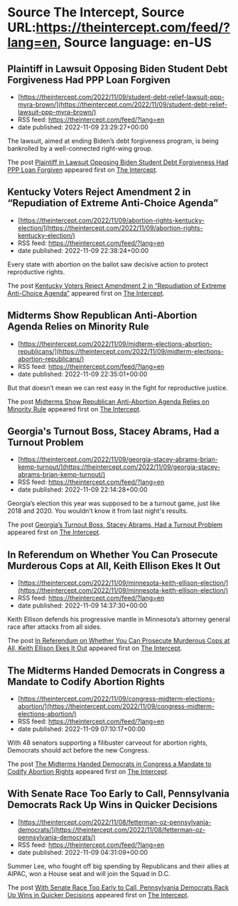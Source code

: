# Source The Intercept, Source URL:https://theintercept.com/feed/?lang=en, Source language: en-US

## Plaintiff in Lawsuit Opposing Biden Student Debt Forgiveness Had PPP Loan Forgiven
 - [https://theintercept.com/2022/11/09/student-debt-relief-lawsuit-ppp-myra-brown/](https://theintercept.com/2022/11/09/student-debt-relief-lawsuit-ppp-myra-brown/)
 - RSS feed: https://theintercept.com/feed/?lang=en
 - date published: 2022-11-09 23:29:27+00:00

<p>The lawsuit, aimed at ending Biden’s debt forgiveness program, is being bankrolled by a well-connected right-wing group.</p>
<p>The post <a href="https://theintercept.com/2022/11/09/student-debt-relief-lawsuit-ppp-myra-brown/" rel="nofollow">Plaintiff in Lawsuit Opposing Biden Student Debt Forgiveness Had PPP Loan Forgiven</a> appeared first on <a href="https://theintercept.com" rel="nofollow">The Intercept</a>.</p>

## Kentucky Voters Reject Amendment 2 in “Repudiation of Extreme Anti-Choice Agenda”
 - [https://theintercept.com/2022/11/09/abortion-rights-kentucky-election/](https://theintercept.com/2022/11/09/abortion-rights-kentucky-election/)
 - RSS feed: https://theintercept.com/feed/?lang=en
 - date published: 2022-11-09 22:38:24+00:00

<p>Every state with abortion on the ballot saw decisive action to protect reproductive rights.</p>
<p>The post <a href="https://theintercept.com/2022/11/09/abortion-rights-kentucky-election/" rel="nofollow">Kentucky Voters Reject Amendment 2 in “Repudiation of Extreme Anti-Choice Agenda”</a> appeared first on <a href="https://theintercept.com" rel="nofollow">The Intercept</a>.</p>

## Midterms Show Republican Anti-Abortion Agenda Relies on Minority Rule
 - [https://theintercept.com/2022/11/09/midterm-elections-abortion-republicans/](https://theintercept.com/2022/11/09/midterm-elections-abortion-republicans/)
 - RSS feed: https://theintercept.com/feed/?lang=en
 - date published: 2022-11-09 22:35:01+00:00

<p>But that doesn’t mean we can rest easy in the fight for reproductive justice.</p>
<p>The post <a href="https://theintercept.com/2022/11/09/midterm-elections-abortion-republicans/" rel="nofollow">Midterms Show Republican Anti-Abortion Agenda Relies on Minority Rule</a> appeared first on <a href="https://theintercept.com" rel="nofollow">The Intercept</a>.</p>

## Georgia's Turnout Boss, Stacey Abrams, Had a Turnout Problem
 - [https://theintercept.com/2022/11/09/georgia-stacey-abrams-brian-kemp-turnout/](https://theintercept.com/2022/11/09/georgia-stacey-abrams-brian-kemp-turnout/)
 - RSS feed: https://theintercept.com/feed/?lang=en
 - date published: 2022-11-09 22:14:28+00:00

<p>Georgia’s election this year was supposed to be a turnout game, just like 2018 and 2020. You wouldn’t know it from last night's results.</p>
<p>The post <a href="https://theintercept.com/2022/11/09/georgia-stacey-abrams-brian-kemp-turnout/" rel="nofollow">Georgia&#8217;s Turnout Boss, Stacey Abrams, Had a Turnout Problem</a> appeared first on <a href="https://theintercept.com" rel="nofollow">The Intercept</a>.</p>

## In Referendum on Whether You Can Prosecute Murderous Cops at All, Keith Ellison Ekes It Out
 - [https://theintercept.com/2022/11/09/minnesota-keith-ellison-election/](https://theintercept.com/2022/11/09/minnesota-keith-ellison-election/)
 - RSS feed: https://theintercept.com/feed/?lang=en
 - date published: 2022-11-09 14:37:30+00:00

<p>Keith Ellison defends his progressive mantle in Minnesota’s attorney general race after attacks from all sides.</p>
<p>The post <a href="https://theintercept.com/2022/11/09/minnesota-keith-ellison-election/" rel="nofollow">In Referendum on Whether You Can Prosecute Murderous Cops at All, Keith Ellison Ekes It Out</a> appeared first on <a href="https://theintercept.com" rel="nofollow">The Intercept</a>.</p>

## The Midterms Handed Democrats in Congress a Mandate to Codify Abortion Rights
 - [https://theintercept.com/2022/11/09/congress-midterm-elections-abortion/](https://theintercept.com/2022/11/09/congress-midterm-elections-abortion/)
 - RSS feed: https://theintercept.com/feed/?lang=en
 - date published: 2022-11-09 07:10:17+00:00

<p>With 48 senators supporting a filibuster carveout for abortion rights, Democrats should act before the new Congress.</p>
<p>The post <a href="https://theintercept.com/2022/11/09/congress-midterm-elections-abortion/" rel="nofollow">The Midterms Handed Democrats in Congress a Mandate to Codify Abortion Rights</a> appeared first on <a href="https://theintercept.com" rel="nofollow">The Intercept</a>.</p>

## With Senate Race Too Early to Call, Pennsylvania Democrats Rack Up Wins in Quicker Decisions
 - [https://theintercept.com/2022/11/08/fetterman-oz-pennsylvania-democrats/](https://theintercept.com/2022/11/08/fetterman-oz-pennsylvania-democrats/)
 - RSS feed: https://theintercept.com/feed/?lang=en
 - date published: 2022-11-09 04:31:09+00:00

<p>Summer Lee, who fought off big spending by Republicans and their allies at AIPAC, won a House seat and will join the Squad in D.C.</p>
<p>The post <a href="https://theintercept.com/2022/11/08/fetterman-oz-pennsylvania-democrats/" rel="nofollow">With Senate Race Too Early to Call, Pennsylvania Democrats Rack Up Wins in Quicker Decisions</a> appeared first on <a href="https://theintercept.com" rel="nofollow">The Intercept</a>.</p>

